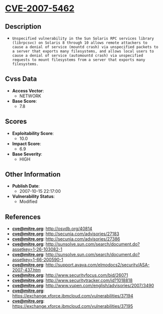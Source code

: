 
# [CVE-2007-5462](https://cve.mitre.org/cgi-bin/cvename.cgi?name=CVE-2007-5462)

## Description

- `Unspecified vulnerability in the Sun Solaris RPC services library (librpcsvc) on Solaris 8 through 10 allows remote attackers to cause a denial of service (mountd crash) via unspecified packets to a server that exports many filesystems, and allows local users to cause a denial of service (automountd crash) via unspecified requests to mount filesystems from a server that exports many filesystems.`

## Cvss Data

- **Access Vector**:
  - NETWORK
- **Base Score**:
  - 7.8

## Scores

- **Exploitability Score**:
  - 10.0
- **Impact Score**:
  - 6.9
- **Base Severity**:
  - HIGH

## Other Information

- **Publish Date**:
  - 2007-10-15 22:17:00
- **Vulnerability Status**:
  - Modified

## References

- **cve@mitre.org**: http://osvdb.org/40814
- **cve@mitre.org**: http://secunia.com/advisories/27183
- **cve@mitre.org**: http://secunia.com/advisories/27386
- **cve@mitre.org**: http://sunsolve.sun.com/search/document.do?assetkey=1-26-103082-1
- **cve@mitre.org**: http://sunsolve.sun.com/search/document.do?assetkey=1-66-200590-1
- **cve@mitre.org**: http://support.avaya.com/elmodocs2/security/ASA-2007-437.htm
- **cve@mitre.org**: http://www.securityfocus.com/bid/26071
- **cve@mitre.org**: http://www.securitytracker.com/id?1018818
- **cve@mitre.org**: http://www.vupen.com/english/advisories/2007/3490
- **cve@mitre.org**: https://exchange.xforce.ibmcloud.com/vulnerabilities/37194
- **cve@mitre.org**: https://exchange.xforce.ibmcloud.com/vulnerabilities/37195
